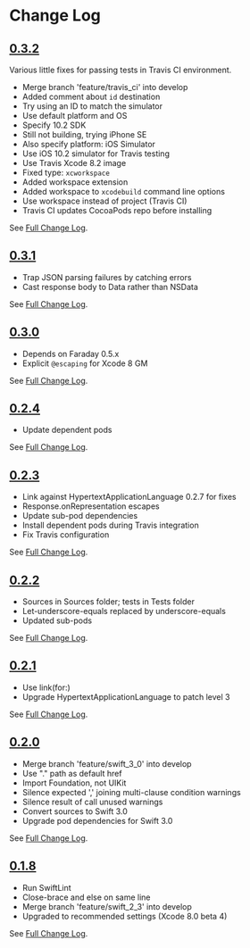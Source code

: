 # Change Log

## [0.3.2](https://github.com/royratcliffe/FaradayHAL/tree/0.3.2)

Various little fixes for passing tests in Travis CI environment.

- Merge branch 'feature/travis_ci' into develop
- Added comment about `id` destination
- Try using an ID to match the simulator
- Use default platform and OS
- Specify 10.2 SDK
- Still not building, trying iPhone SE
- Also specify platform: iOS Simulator
- Use iOS 10.2 simulator for Travis testing
- Use Travis Xcode 8.2 image
- Fixed type: `xcworkspace`
- Added workspace extension
- Added workspace to `xcodebuild` command line options
- Use workspace instead of project (Travis CI)
- Travis CI updates CocoaPods repo before installing

See [Full Change Log](https://github.com/royratcliffe/FaradayHAL/compare/0.3.1...0.3.2).

## [0.3.1](https://github.com/royratcliffe/FaradayHAL/tree/0.3.1)

- Trap JSON parsing failures by catching errors
- Cast response body to Data rather than NSData

See [Full Change Log](https://github.com/royratcliffe/FaradayHAL/compare/0.3.0...0.3.1).

## [0.3.0](https://github.com/royratcliffe/FaradayHAL/tree/0.3.0)

- Depends on Faraday 0.5.x
- Explicit `@escaping` for Xcode 8 GM

See [Full Change Log](https://github.com/royratcliffe/FaradayHAL/compare/0.2.4...0.3.0).

## [0.2.4](https://github.com/royratcliffe/FaradayHAL/tree/0.2.4)

- Update dependent pods

See [Full Change Log](https://github.com/royratcliffe/FaradayHAL/compare/0.2.3...0.2.4).

## [0.2.3](https://github.com/royratcliffe/FaradayHAL/tree/0.2.3)

- Link against HypertextApplicationLanguage 0.2.7 for fixes
- Response.onRepresentation escapes
- Update sub-pod dependencies
- Install dependent pods during Travis integration
- Fix Travis configuration

See [Full Change Log](https://github.com/royratcliffe/FaradayHAL/compare/0.2.2...0.2.3).

## [0.2.2](https://github.com/royratcliffe/FaradayHAL/tree/0.2.2)

- Sources in Sources folder; tests in Tests folder
- Let-underscore-equals replaced by underscore-equals
- Updated sub-pods

See [Full Change Log](https://github.com/royratcliffe/FaradayHAL/compare/0.2.1...0.2.2).

## [0.2.1](https://github.com/royratcliffe/FaradayHAL/tree/0.2.1)

- Use link(for:)
- Upgrade HypertextApplicationLanguage to patch level 3

See [Full Change Log](https://github.com/royratcliffe/FaradayHAL/compare/0.2.0...0.2.1).

## [0.2.0](https://github.com/royratcliffe/FaradayHAL/tree/0.2.0)

- Merge branch 'feature/swift_3_0' into develop
- Use "." path as default href
- Import Foundation, not UIKit
- Silence expected ',' joining multi-clause condition warnings
- Silence result of call unused warnings
- Convert sources to Swift 3.0
- Upgrade pod dependencies for Swift 3.0

See [Full Change Log](https://github.com/royratcliffe/FaradayHAL/compare/0.1.8...0.2.0).

## [0.1.8](https://github.com/royratcliffe/FaradayHAL/tree/0.1.8)

- Run SwiftLint
- Close-brace and else on same line
- Merge branch 'feature/swift_2_3' into develop
- Upgraded to recommended settings (Xcode 8.0 beta 4)

See [Full Change Log](https://github.com/royratcliffe/FaradayHAL/compare/0.1.7...0.1.8).
